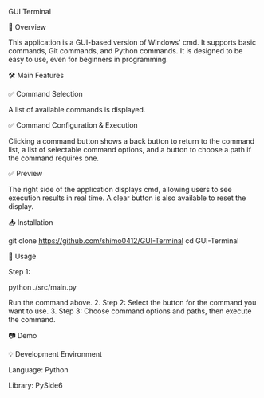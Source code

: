 GUI Terminal

📖 Overview

This application is a GUI-based version of Windows' cmd. It supports basic commands, Git commands, and Python commands. It is designed to be easy to use, even for beginners in programming.



🛠️ Main Features

✅ Command Selection

A list of available commands is displayed.

✅ Command Configuration & Execution

Clicking a command button shows a back button to return to the command list, a list of selectable command options, and a button to choose a path if the command requires one.

✅ Preview

The right side of the application displays cmd, allowing users to see execution results in real time. A clear button is also available to reset the display.

📥 Installation

git clone https://github.com/shimo0412/GUI-Terminal
cd GUI-Terminal

🚀 Usage

Step 1:

python ./src/main.py

Run the command above.
2. Step 2: Select the button for the command you want to use.
3. Step 3: Choose command options and paths, then execute the command.

📷 Demo





💡 Development Environment

Language: Python

Library: PySide6

